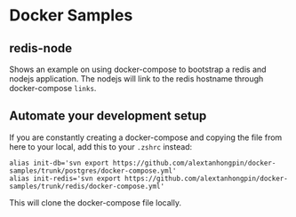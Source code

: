 # Docker Samples


## redis-node

Shows an example on using docker-compose to bootstrap a redis and nodejs application. The nodejs will link to the redis hostname through docker-compose `links`.


## Automate your development setup

If you are constantly creating a docker-compose and copying the file from here to your local, add this to your `.zshrc` instead:

```
alias init-db='svn export https://github.com/alextanhongpin/docker-samples/trunk/postgres/docker-compose.yml'
alias init-redis='svn export https://github.com/alextanhongpin/docker-samples/trunk/redis/docker-compose.yml'
```

This will clone the docker-compose file locally.
